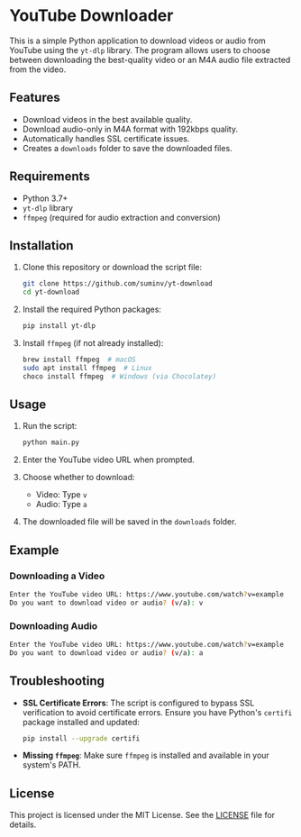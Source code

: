 # YouTube Downloader

This is a simple Python application to download videos or audio from YouTube using the `yt-dlp` library. The program 
allows users to choose between downloading the best-quality video or an M4A audio file extracted from the video.

## Features
- Download videos in the best available quality.
- Download audio-only in M4A format with 192kbps quality.
- Automatically handles SSL certificate issues.
- Creates a `downloads` folder to save the downloaded files.

## Requirements
- Python 3.7+
- `yt-dlp` library
- `ffmpeg` (required for audio extraction and conversion)

## Installation
1. Clone this repository or download the script file:
   ```bash
   git clone https://github.com/suminv/yt-download
   cd yt-download
   ```

2. Install the required Python packages:
   ```bash
   pip install yt-dlp
   ```

3. Install `ffmpeg` (if not already installed):
   ```bash
   brew install ffmpeg  # macOS
   sudo apt install ffmpeg  # Linux
   choco install ffmpeg  # Windows (via Chocolatey)
   ```

## Usage
1. Run the script:
   ```bash
   python main.py
   ```

2. Enter the YouTube video URL when prompted.

3. Choose whether to download:
   - Video: Type `v`
   - Audio: Type `a`

4. The downloaded file will be saved in the `downloads` folder.

## Example
### Downloading a Video
```bash
Enter the YouTube video URL: https://www.youtube.com/watch?v=example
Do you want to download video or audio? (v/a): v
```

### Downloading Audio
```bash
Enter the YouTube video URL: https://www.youtube.com/watch?v=example
Do you want to download video or audio? (v/a): a
```

## Troubleshooting
- **SSL Certificate Errors**: The script is configured to bypass SSL verification to avoid certificate errors. Ensure you have Python's `certifi` package installed and updated:
  ```bash
  pip install --upgrade certifi
  ```

- **Missing `ffmpeg`**: Make sure `ffmpeg` is installed and available in your system's PATH.

## License
This project is licensed under the MIT License. See the [LICENSE](LICENSE.md) file for details.
